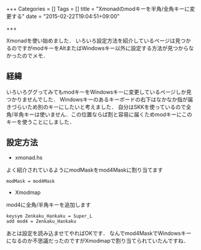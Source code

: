 +++
Categories = []
Tags = []
title = "Xmonadのmodキーを半角/全角キーに変更する"
date = "2015-02-22T19:04:51+09:00"

+++

Xmonadを使い始めました．
いろいろ設定方法を紹介しているページは見つかるのですがmodキーをAltまたはWindowsキー以外に設定する方法が見つからなかったのでメモ．

<!--more-->

## 経緯
いろいろググってみてもmodキーをWindowsキーに変更しているページしか見つかりませんでした．
Windowsキーのあるキーボードの右下はなかなか指が届きづらいため別のキーにしたいと考えました．
自分はSKKを使っているので全角/半角キーは使いません．この位置ならば割と容易に届くためmodキーにこのキーを使うことにしました．

## 設定方法

* xmonad.hs

よく紹介されているようにmodMaskをmod4Maskに割り当てます

    modMask = mod4Mask

* Xmodmap

mod4に全角/半角キーを追加します

    keysym Zenkaku_Hankaku = Super_L
    add mod4 = Zenkaku_Hankaku

あとは設定を読み込ませてやればOKです．
なんでmod4MaskでWindowsキーになるのか不思議だったのですがXmodmapで割り当てられていたんですね．
